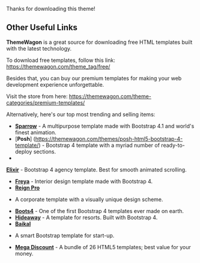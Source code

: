 Thanks for downloading this theme!

## Other Useful Links

**ThemeWagon** is a great source for downloading free HTML templates built with the latest technology.


To download free templates, follow this link: https://themewagon.com/theme_tag/free/

Besides that, you can buy our premium templates for making your web development 
experience unforgettable.

Visit the store from here: https://themewagon.com/theme-categories/premium-templates/

Alternatively, here's our top most trending and selling 
items:

* [**Sparrow**](https://themewagon.com/themes/sparrow/) - A multipurpose template made with Bootstrap 4.1 and world's finest animation.
* [**Posh**]
(https://themewagon.com/themes/posh-html5-bootstrap-4-template/) - Bootstrap 4 template with a myriad number of ready-to-deploy sections. 
* 
[**Elixir**](https://themewagon.com/themes/elixir-elegant-html5-bootstrap-template-consultancy-agency-website/) - Bootstrap 4 agency template. 
Best for smooth animated scrolling. 
* [**Freya**](https://themewagon.com/themes/bootstrap-4-premium-interior-design-template-freya/) - 
Interior design template made with Bootstrap 4. 
* [**Reign Pro**](https://themewagon.com/themes/reign-pro-premium-corporate-agency-html5-template/) 
- A corporate template with a visually unique design scheme. 
* [**Boots4**](https://themewagon.com/themes/first-ever-bootstrap-4-template/) - 
One of the first Bootstrap 4 templates ever made on earth. 
* [**Hideaway**](https://themewagon.com/themes/hideaway/) - A template for resorts.
 Built with Bootstrap 4. 
* [**Baikal**](https://themewagon.com/themes/bootstrap-4-startup-small-business-website-template/) 
- A smart Bootstrap template for start-up. 
* [**Mega Discount**](https://themewagon.com/themes/mega-discount-bundle/) - 
A bundle of 26 HTML5 templates; best value for your money. 


